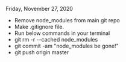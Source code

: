 
Friday, November 27, 2020
- Remove node_modules from main git repo
- Make .gitignore file.
- Run below commands in your terminal
- git rm -r --cached node_modules
- git commit -am "node_modules be gone!"
- git push origin master
